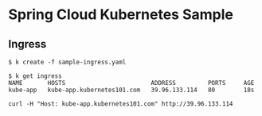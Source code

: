 Spring Cloud Kubernetes Sample
==========

## Ingress

```
$ k create -f sample-ingress.yaml
```

```
$ k get ingress
NAME       HOSTS                        ADDRESS         PORTS     AGE
kube-app   kube-app.kubernetes101.com   39.96.133.114   80        18s
```

```
curl -H "Host: kube-app.kubernetes101.com" http://39.96.133.114
```